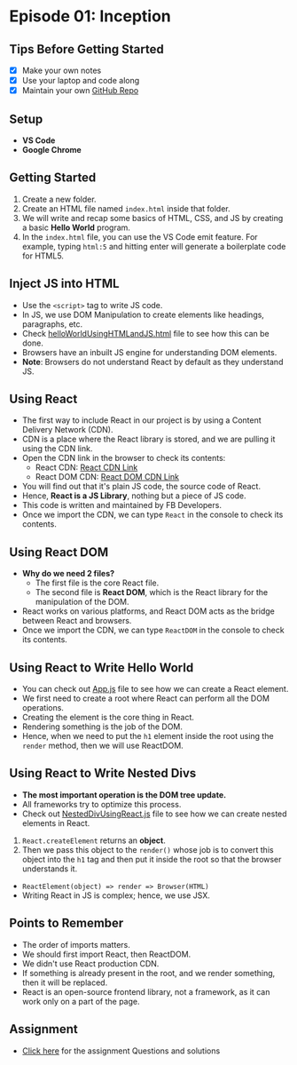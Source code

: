 # Episode 01: Inception

## Tips Before Getting Started

- [x] Make your own notes
- [x] Use your laptop and code along
- [x] Maintain your own [GitHub Repo](https://github.com/yourusername/your-repo)

## Setup

- **VS Code**
- **Google Chrome**

## Getting Started

1. Create a new folder.
2. Create an HTML file named `index.html` inside that folder.
3. We will write and recap some basics of HTML, CSS, and JS by creating a basic **Hello World** program.
4. In the `index.html` file, you can use the VS Code emit feature. For example, typing `html:5` and hitting enter will generate a boilerplate code for HTML5.

## Inject JS into HTML

- Use the `<script>` tag to write JS code.
- In JS, we use DOM Manipulation to create elements like headings, paragraphs, etc.
- Check [helloWorldUsingHTMLandJS.html](./episode%2001%20:%20inception%20/helloWorldUsingHTMLandJS.html) file to see how this can be done.
- Browsers have an inbuilt JS engine for understanding DOM elements.
- **Note**: Browsers do not understand React by default as they understand JS.

## Using React

- The first way to include React in our project is by using a Content Delivery Network (CDN).
- CDN is a place where the React library is stored, and we are pulling it using the CDN link.
- Open the CDN link in the browser to check its contents:
    - React CDN: [React CDN Link](https://unpkg.com/react@18/umd/react.development.js)
    - React DOM CDN: [React DOM CDN Link](https://unpkg.com/react-dom@18/umd/react-dom.development.js)
- You will find out that it's plain JS code, the source code of React.
- Hence, **React is a JS Library**, nothing but a piece of JS code.
- This code is written and maintained by FB Developers.
- Once we import the CDN, we can type `React` in the console to check its contents.

## Using React DOM

- **Why do we need 2 files?**
  - The first file is the core React file.
  - The second file is **React DOM**, which is the React library for the manipulation of the DOM.
- React works on various platforms, and React DOM acts as the bridge between React and browsers.
- Once we import the CDN, we can type `ReactDOM` in the console to check its contents.

## Using React to Write Hello World

- You can check out [App.js](./episode%2001%20:%20inception%20/App.js) file to see how we can create a React element.
- We first need to create a root where React can perform all the DOM operations.
- Creating the element is the core thing in React.
- Rendering something is the job of the DOM.
- Hence, when we need to put the `h1` element inside the root using the `render` method, then we will use ReactDOM.

## Using React to Write Nested Divs

- **The most important operation is the DOM tree update.**
- All frameworks try to optimize this process.
- Check out [NestedDivUsingReact.js](./episode%2001%20%3A%20inception%20/NestedDivUsingReact.js) file to see how we can create nested elements in React.
1. `React.createElement` returns an **object**.
2. Then we pass this object to the `render()` whose job is to convert this object into the `h1` tag and then put it inside the root so that the browser understands it.
- `ReactElement(object) => render => Browser(HTML)`
- Writing React in JS is complex; hence, we use JSX.

## Points to Remember

- The order of imports matters.
- We should first import React, then ReactDOM.
- We didn't use React production CDN.
- If something is already present in the root, and we render something, then it will be replaced.
- React is an open-source frontend library, not a framework, as it can work only on a part of the page.

## Assignment

- [Click here](./Assignment01_Inception.md) for the assignment Questions and solutions

